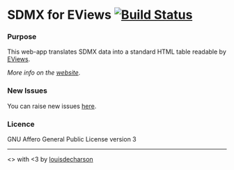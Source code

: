 # SDMX for EViews [![Build Status](https://travis-ci.org/dgei-sdmx/eviewsSDMX.svg?branch=master)](https://travis-ci.org/dgei-sdmx/eviewsSDMX)

### Purpose
This web-app translates SDMX data into a standard HTML table readable by [EViews](http://www.eviews.com/home.html).

*More info on the [website](http://sdmx.herokuapp.com)*.

### New Issues
 
You can raise new issues [here](https://github.com/louisdecharson/eviewsSDMX/issues/new).
 
### Licence
GNU Affero General Public License version 3

<hr/>

<> with <3 by [louisdecharson](https://github.com/louisdecharson/)
